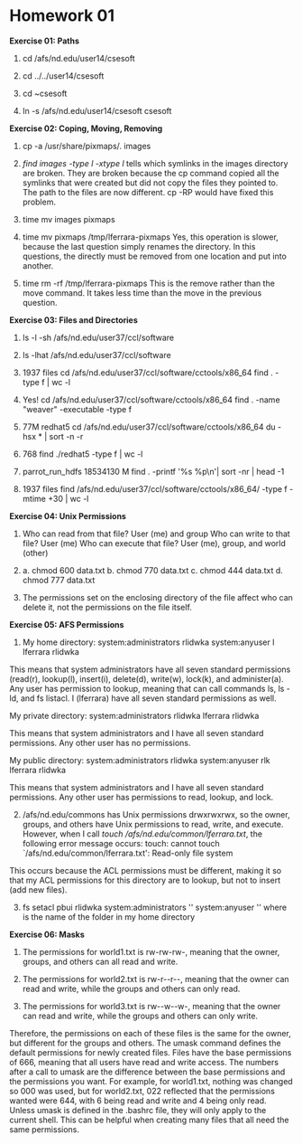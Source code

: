 Homework 01
===========

**Exercise 01: Paths**

1. cd /afs/nd.edu/user14/csesoft

2. cd ../../user14/csesoft

3. cd ~csesoft

4. ln -s /afs/nd.edu/user14/csesoft csesoft

**Exercise 02: Coping, Moving, Removing**

1. cp -a /usr/share/pixmaps/. images

2. *find images -type l -xtype l* tells which symlinks in the images directory are broken. They are broken because the cp command copied all the symlinks that were created but did not copy the files they pointed to. The path to the files are now different. cp -RP would have fixed this problem.

3. time mv images pixmaps

4. time mv pixmaps /tmp/lferrara-pixmaps
Yes, this operation is slower, because the last question simply renames the directory. In this questions, the directly must be removed from one location and put into another.

5. time rm -rf /tmp/lferrara-pixmaps
This is the remove rather than the move command. It takes less time than the move in the previous question.

**Exercise 03: Files and Directories**

1. ls -l -sh /afs/nd.edu/user37/ccl/software

2. ls -lhat /afs/nd.edu/user37/ccl/software

3. 1937 files
cd /afs/nd.edu/user37/ccl/software/cctools/x86\_64
find . -type f | wc -l

4. Yes! 
cd /afs/nd.edu/user37/ccl/software/cctools/x86\_64
find . -name "weaver" -executable -type f

5. 77M	redhat5 
cd /afs/nd.edu/user37/ccl/software/cctools/x86\_64
du -hsx * | sort -n -r 

6. 768
find ./redhat5 -type f | wc -l

7. parrot\_run\_hdfs    18534130 M
find . -printf '%s %p\n'| sort -nr | head -1

8. 1937 files
find /afs/nd.edu/user37/ccl/software/cctools/x86\_64/ -type f -mtime +30 | wc -l

**Exercise 04: Unix Permissions**

1. Who can read from that file? User (me) and group
Who can write to that file? User (me)
Who can execute that file? User (me), group, and world (other)

2. a. chmod 600 data.txt
   b. chmod 770 data.txt
   c. chmod 444 data.txt
   d. chmod 777 data.txt

3. The permissions set on the enclosing directory of the file affect who can delete it, not the permissions on the file itself.

**Exercise 05: AFS Permissions**

1. My home directory:
  	system:administrators rlidwka
  	system:anyuser l
  	lferrara rlidwka

This means that system administrators have all seven standard permissions (read(r), lookup(l), insert(i), delete(d), write(w), lock(k), and administer(a). Any user has permission to lookup, meaning that can call commands ls, ls -ld, and fs listacl. I (lferrara) have all seven standard permissions as well.

My private directory:
	system:administrators rlidwka
	lferrara rlidwka

This means that system administrators and I have all seven standard permissions. Any other user has no permissions.

My public directory:
	system:administrators rlidwka
	system:anyuser rlk
	lferrara rlidwka

This means that system administrators and I have all seven standard permissions. Any other user has permissions to read, lookup, and lock.

2. /afs/nd.edu/commons has Unix permissions drwxrwxrwx, so the owner, groups, and others have Unix permissions to read, write, and execute. However, when I call *touch /afs/nd.edu/common/lferrara.txt*, the following error message occurs:
touch: cannot touch `/afs/nd.edu/common/lferrara.txt': Read-only file system

This occurs because the ACL permissions must be different, making it so that my ACL permissions for this directory are to lookup, but not to insert (add new files).

3. fs setacl <directory> pbui rlidwka system:administrators '' system:anyuser ''
where <directory> is the name of the folder in my home directory

**Exercise 06: Masks**

1. The permissions for world1.txt is rw-rw-rw-, meaning that the owner, groups, and others can all read and write.

2. The permissions for world2.txt is rw-r--r--, meaning that the owner can read and write, while the groups and others can only read.

3. The permissions for world3.txt is rw--w--w-, meaning that the owner can read and write, while the groups and others can only write.

Therefore, the permissions on each of these files is the same for the owner, but different for the groups and others. The umask command defines the default permissions for newly created files. Files have the base permissions of 666, meaning that all users have read and write access. The numbers after a call to umask are the difference between the base permissions and the permissions you want. For example, for world1.txt, nothing was changed so 000 was used, but for world2.txt, 022 reflected that the permissions wanted were 644, with 6 being read and write and 4 being only read. Unless umask is defined in the .bashrc file, they will only apply to the current shell. This can be helpful when creating many files that all need the same permissions.
